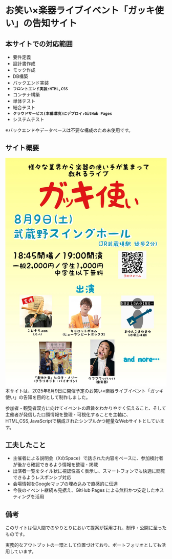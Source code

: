 # お笑い×楽器ライブイベント「ガッキ使い」の告知サイト

## 本サイトでの対応範囲
- 要件定義
- 設計書作成
- モック作成
- DB構築
- バックエンド実装
- **`フロントエンド実装:HTML,CSS`**
- コンテナ構築
- 単体テスト
- 結合テスト
- **`クラウドサービス(本番環境)にデプロイ:GitHub Pages`**
- システムテスト

※バックエンドやデータベースは不要な構成のため未使用です。

## サイト概要
![告知画像](./images/flier.jpg)
本サイトは、2025年8月9日に開催予定のお笑い×楽器ライブイベント「ガッキ使い」の告知を目的として制作しました。

参加者・観覧者双方に向けてイベントの趣旨をわかりやすく伝えること、そして主催者が発信した口頭情報を整理・可視化することを主軸に、HTML,CSS,JavaScriptで構成されたシンプルかつ軽量なWebサイトとしています。

## 工夫したこと
- 主催者による説明会（XのSpace）で話された内容をベースに、参加検討者が後から確認できるよう情報を整理・掲載
- 出演者一覧をタイル状に視認性高く表示し、スマートフォンでも快適に閲覧できるようレスポンシブ対応
- 会場情報をGoogleマップの埋め込みで直感的に伝達
- 今後のイベント継続も見据え、GitHub Pages による無料かつ安定したホスティングを活用

## 備考
このサイトは個人間でのやりとりにおいて提案が採用され、制作・公開に至ったものです。

実務的なアウトプットの一環として位置づけており、ポートフォリオとしても活用しています。
